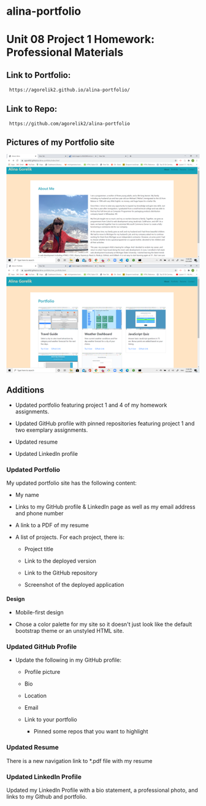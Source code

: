 # alina-portfolio

# Unit 08 Project 1 Homework: Professional Materials

## Link to Portfolio:

     https://agorelik2.github.io/alina-portfolio/

## Link to Repo:

     https://github.com/agorelik2/alina-portfolio

## Pictures of my Portfolio site

![portfolio app img 1](./assets/images/image1.png)
![portfolio app img 2](./assets/images/image2.png)

## Additions

- Updated portfolio featuring project 1 and 4 of my homework assignments.

- Updated GitHub profile with pinned repositories featuring project 1 and two exemplary assignments.

- Updated resume

- Updated LinkedIn profile

### Updated Portfolio

My updated portfolio site has the following content:

- My name

- Links to my GitHub profile & LinkedIn page as well as my email address and phone number

- A link to a PDF of my resume

- A list of projects. For each project, there is:

  - Project title

  - Link to the deployed version

  - Link to the GitHub repository

  - Screenshot of the deployed application

#### Design

- Mobile-first design

- Chose a color palette for my site so it doesn't just look like
  the default bootstrap theme or an unstyled HTML site.

### Updated GitHub Profile

- Update the following in my GitHub profile:

  - Profile picture

  - Bio

  - Location

  - Email

  - Link to your portfolio


    * Pinned some repos that you want to highlight

### Updated Resume

There is a new navigation link to \*.pdf file with my resume

### Updated LinkedIn Profile

Updated my LinkedIn Profile with a bio statement, a professional photo, and links to my Github and portfolio.
